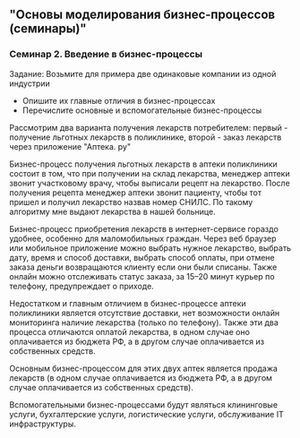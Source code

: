 ##  "Основы моделирования бизнес-процессов (семинары)"

### Семинар 2. Введение в бизнес-процессы
Задание:
Возьмите для примера две одинаковые компании из одной индустрии  
- Опишите их главные отличия в бизнес-процессах
- Перечислите основные и вспомогательные бизнес-процессы

Рассмотрим два варианта получения лекарств потребителем: первый - получение льготных лекарств в поликлинике, второй - заказ лекарств через приложение "Аптека. ру"
 
 Бизнес-процесс получения льготных лекарств в аптеки поликлиники состоит в том, что при получении на склад лекарства, менеджер аптеки звонит участковому врачу, чтобы выписали рецепт на лекарство. После получения рецепта менеджер аптеки звонит пациенту, чтобы тот пришел и получил лекарство назвав номер СНИЛС. По такому алгоритму мне выдают лекарства в нашей больнице.

 Бизнес-процесс приобретения лекарств в интернет-сервисе гораздо удобнее, особенно для маломобильных граждан. Через веб браузер или мобильное приложение можно выбрать нужное лекарство, выбрать дату, время и способ доставки, выбрать способ оплаты, при отмене заказа деньги возвращаются клиенту если они были списаны. Также онлайн можно отслеживать статус заказа, за 15–20 минут курьер по телефону, предупреждает о приходе.

Недостатком и главным отличием в бизнес-процессе аптеки поликлиники является отсутствие доставки, нет возможности онлайн мониторинга наличие лекарства (только по телефону). Также эти два процесса отличаются оплатой лекарства, в одном случае оно оплачивается из бюджета РФ, а в другом случае оплачивается из собственных средств.

Основным бизнес-процессом для этих двух аптек является продажа лекарств (в одном случае оплачивается из бюджета РФ, а в другом случае оплачивается из собственных средств).

Вспомогательными бизнес-процессами будут являться клининговые услуги, бухгалтерские услуги, логистические услуги, обслуживание IT инфраструктуры.
